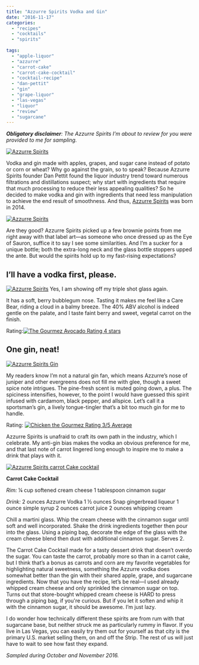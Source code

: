 ```yaml
---
title: "Azzurre Spirits Vodka and Gin"
date: "2016-11-17"
categories:
  - "recipes"
  - "cocktails"
  - "spirits"
  
tags:
  - "apple-liquor"
  - "azzurre"
  - "carrot-cake"
  - "carrot-cake-cocktail"
  - "cocktail-recipe"
  - "dan-pettit"
  - "gin"
  - "grape-liquor"
  - "las-vegas"
  - "liquor"
  - "review"
  - "sugarcane"
---
```


**_Obligatory disclaimer_**_: The Azzurre Spirits I’m about to review for you were provided to me for sampling._

[![Azzurre Spirits](http://s3.amazonaws.com/thegourmez-wpmedia/2016/11/AzzurreSpirits-002-498x500.jpg)](http://s3.amazonaws.com/thegourmez-wpmedia/2016/11/AzzurreSpirits-002.jpg)

Vodka and gin made with apples, grapes, and sugar cane instead of potato or corn or wheat? Why go against the grain, so to speak? Because Azzurre Spirits founder Dan Pettit found the liquor industry trend toward numerous filtrations and distillations suspect; why start with ingredients that require that much processing to reduce their less appealing qualities? So he decided to make vodka and gin with ingredients that need less manipulation to achieve the end result of smoothness. And thus, [Azzurre Spirits](http://www.azzurrespirits.com/home) was born in 2014.

[![Azzurre Spirits](http://s3.amazonaws.com/thegourmez-wpmedia/2016/11/AzzurreSpirits-004-333x500.jpg)](http://s3.amazonaws.com/thegourmez-wpmedia/2016/11/AzzurreSpirits-004.jpg)

Are they good? Azzurre Spirits picked up a few brownie points from me right away with that label art—as someone who once dressed up as the Eye of Sauron, suffice it to say I see some similarities. And I’m a sucker for a unique bottle; both the extra-long neck and the glass bottle stoppers upped the ante. But would the spirits hold up to my fast-rising expectations?

## I’ll have a vodka first, please.




<div class="caption">

[![Azzurre Spirits](http://s3.amazonaws.com/thegourmez-wpmedia/2016/11/AzzurreSpirits-007-368x500.jpg)](http://s3.amazonaws.com/thegourmez-wpmedia/2016/11/AzzurreSpirits-007.jpg) Yes, I am showing off my triple shot glass again.</div>


It has a soft, berry bubblegum nose. Tasting it makes me feel like a Care Bear, riding a cloud in a balmy breeze. The 40% ABV alcohol is indeed gentle on the palate, and I taste faint berry and sweet, vegetal carrot on the finish.

Rating:[![The Gourmez Avocado Rating 4 stars](http://s3.amazonaws.com/thegourmez-wpmedia/2009/05/rating_avocado1.gif)](http://s3.amazonaws.com/thegourmez-wpmedia/2009/05/rating_avocado1.gif)

## One gin, neat!

[![Azzurre Spirits Gin](http://s3.amazonaws.com/thegourmez-wpmedia/2016/11/AzzurreSpirits-009-500x439.jpg)](http://s3.amazonaws.com/thegourmez-wpmedia/2016/11/AzzurreSpirits-009.jpg)

My readers know I’m not a natural gin fan, which means Azzurre’s nose of juniper and other evergreens does not fill me with glee, though a sweet spice note intrigues. The pine-fresh scent is muted going down, a plus. The spiciness intensifies, however, to the point I would have guessed this spirit infused with cardamom, black pepper, and allspice. Let’s call it a sportsman’s gin, a lively tongue-tingler that’s a bit too much gin for me to handle.

Rating: [![Chicken the Gourmez Rating 3/5 Average](http://s3.amazonaws.com/thegourmez-wpmedia/2009/02/rating_chicken11.gif)](http://s3.amazonaws.com/thegourmez-wpmedia/2009/02/rating_chicken11.gif)

Azzurre Spirits is unafraid to craft its own path in the industry, which I celebrate. My anti-gin bias makes the vodka an obvious preference for me, and that last note of carrot lingered long enough to inspire me to make a drink that plays with it.

[![Azzurre Spirits carrot Cake cocktail](http://s3.amazonaws.com/thegourmez-wpmedia/2016/11/AzzurreSpirits-012-493x500.jpg)](http://s3.amazonaws.com/thegourmez-wpmedia/2016/11/AzzurreSpirits-012.jpg)

**Carrot Cake Cocktail**

_Rim:_ ¼ cup softened cream cheese 1 tablespoon cinnamon sugar

_Drink:_ 2 ounces Azzurre Vodka 1 ½ ounces Snap gingerbread liqueur 1 ounce simple syrup 2 ounces carrot juice 2 ounces whipping cream

Chill a martini glass. Whip the cream cheese with the cinnamon sugar until soft and well incorporated. Shake the drink ingredients together then pour into the glass. Using a piping bag, decorate the edge of the glass with the cream cheese blend then dust with additional cinnamon sugar. Serves 2.

The Carrot Cake Cocktail made for a tasty dessert drink that doesn’t overdo the sugar. You can taste the carrot, probably more so than in a carrot cake, but I think that’s a bonus as carrots and corn are my favorite vegetables for highlighting natural sweetness, something the Azzurre vodka does somewhat better than the gin with their shared apple, grape, and sugarcane ingredients. Now that you have the recipe, let’s be real—I used already whipped cream cheese and only sprinkled the cinnamon sugar on top. Turns out that store-bought whipped cream cheese is HARD to press through a piping bag, if you're curious. But if you let it soften and whip it with the cinnamon sugar, it should be awesome. I’m just lazy.

I do wonder how technically different these spirits are from rum with that sugarcane base, but neither struck me as particularly rummy in flavor. If you live in Las Vegas, you can easily try them out for yourself as that city is the primary U.S. market selling them, on and off the Strip. The rest of us will just have to wait to see how fast they expand.

_Sampled during October and November 2016._
